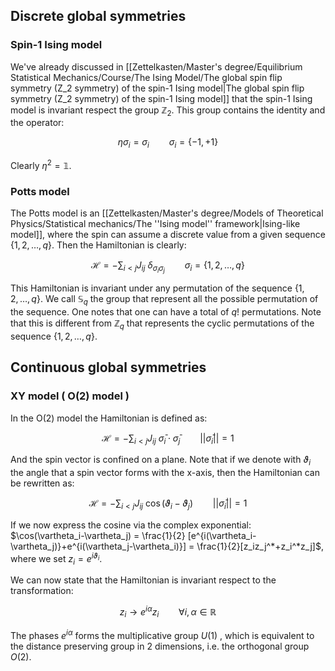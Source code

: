 ## Discrete global symmetries

### Spin-1 Ising model
 
 We've already discussed in [[Zettelkasten/Master's degree/Equilibrium Statistical Mechanics/Course/The Ising Model/The global spin flip symmetry (Z_2 symmetry) of the spin-1 Ising model|The global spin flip symmetry (Z_2 symmetry) of the spin-1 Ising model]] that the spin-1 Ising model is invariant respect the group $\mathbb{Z}_2$.
This group contains the identity and the operator:

$$ \eta \sigma_i = \sigma_i \qquad \sigma_i = \{-1,+1\}$$

Clearly $\eta^2 = \mathbb{1}$.
### Potts model

The Potts model is an [[Zettelkasten/Master's degree/Models of Theoretical Physics/Statistical mechanics/The ''Ising model'' framework|Ising-like model]], where the spin can assume a discrete value from a given sequence $\{1,2, \dots,q\}$.
Then the Hamiltonian is clearly:

$$ \mathscr{H} = - \sum_{i<j} J_{ij}\ \delta_{\sigma_i\sigma_j} \qquad \sigma_i = \{1,2, \dots,q\} $$

This Hamiltonian is invariant under any permutation of the sequence $\{1,2, \dots,q\}$. We call $\mathbb{S}_q$ the group that represent all the possible permutation of the sequence. One notes that one can have a total of $q!$ permutations.
Note that this is different from $\mathbb{Z}_q$ that represents the cyclic permutations of the sequence $\{1,2, \dots,q\}$.

## Continuous global symmetries

### XY model ( O(2) model )

In the O(2) model the Hamiltonian is defined as:

$$ \mathscr{H} = - \sum_{i<j} J_{ij}\ \bar{\sigma}_i\cdot\bar{\sigma}_j \qquad ||\bar{\sigma}_i|| = 1 $$

And the spin vector is confined on a plane. Note that if we denote with $\vartheta_i$ the angle that a spin vector forms with the x-axis, then the Hamiltonian can be rewritten as:

$$ \mathscr{H} = - \sum_{i<j} J_{ij}\ \cos(\vartheta_i-\vartheta_j) \qquad ||\bar{\sigma}_i|| = 1 $$

If we now express the cosine via the complex exponential: $\cos(\vartheta_i-\vartheta_j) = \frac{1}{2} [e^{i(\vartheta_i-\vartheta_j)}+e^{i(\vartheta_j-\vartheta_i)}] = \frac{1}{2}[z_iz_j^*+z_i^*z_j]$,  where we set $z_i = e^{i \vartheta_i}$.

We can now state that the Hamiltonian is invariant respect to the transformation:

$$ z_i \to e^{i\alpha}z_i \qquad \forall i,\alpha \in \mathbb{R}  $$

The phases $e^{i\alpha}$ forms the multiplicative group $U(1)$ , which is equivalent to the distance preserving group in 2 dimensions, i.e. the orthogonal group $O(2)$.




